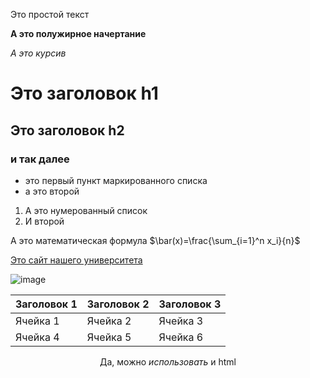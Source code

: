 Это простой текст 

**А это полужирное начертание**

*А это курсив* 

# Это заголовок h1

## Это заголовок h2

### и так далее

- это первый пункт маркированного списка
- а это второй

1. А это нумерованный список
2. И второй

А это математическая формула $\bar(x)=\frac{\sum_{i=1}^n x_i}{n}$

[Это сайт нашего университета](https://mguu.ru/)

![image](https://i.pinimg.com/736x/64/82/2f/64822f2a8689188389532a8db75acc40.jpg)

|Заголовок 1|Заголовок 2|Заголовок 3|
|-----------|-----------|-----------|
|Ячейка 1|Ячейка 2|Ячейка 3|
|Ячейка 4|Ячейка 5|Ячейка 6|

<p align = center>Да, можно <i>использовать</i> и html</p>
